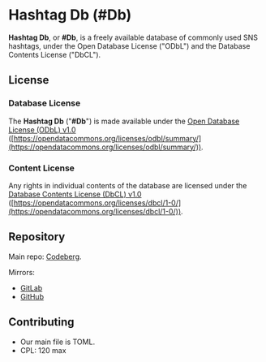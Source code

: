 # Hashtag Db (#Db)

**Hashtag Db**, or **#Db**, is a freely available database of commonly used SNS hashtags, under the Open Database License ("ODbL") and the Database Contents License ("DbCL").

## License

### Database License

The **Hashtag Db** ("**#Db**") is made available under the [Open Database License (ODbL) v1.0](https://opendatacommons.org/licenses/odbl/summary/) ([https://opendatacommons.org/licenses/odbl/summary/](https://opendatacommons.org/licenses/odbl/summary/)).

### Content License

Any rights in individual contents of the database are licensed under the [Database Contents License (DbCL) v1.0](https://opendatacommons.org/licenses/dbcl/1-0/) ([https://opendatacommons.org/licenses/dbcl/1-0/](https://opendatacommons.org/licenses/dbcl/1-0/)).

## Repository

Main repo: [Codeberg](https://codeberg.org/yelosan/hashtag-database).

Mirrors:

- [GitLab](https://gitlab.com/yelosan/hashtag-database)
- [GitHub](https://github.com/yelosan/hashtag-database)

## Contributing

- Our main file is TOML.
- CPL: 120 max
